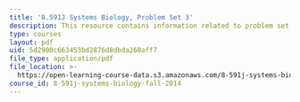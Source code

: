 ```yaml
---
title: '8.591J Systems Biology, Problem Set 3'
description: This resource contains information related to problem set 3.
type: courses
layout: pdf
uid: 5d2900c663453bd2876d8dbda260aff7
file_type: application/pdf
file_location: >-
  https://open-learning-course-data.s3.amazonaws.com/8-591j-systems-biology-fall-2014/5d2900c663453bd2876d8dbda260aff7_MIT8_591JF14_ProblemSet3.pdf
course_id: 8-591j-systems-biology-fall-2014
---
```

